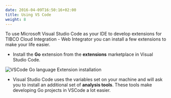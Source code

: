 ```yaml
---
date: 2016-04-09T16:50:16+02:00
title: Using VS Code
weight: 8
---
```


To use Microsoft Visual Studio Code as your IDE to develop extensions for TIBCO Cloud Integration - Web Integrator you can install a few extensions to make your life easier.

* Install the **Go** extension from the **extensions** marketplace in Visual Studio Code.

![VSCode Go language Extension installation](../../images/goextension-vscode-install.png)

* Visual Studio Code uses the variables set on your machine and will ask you to install an additional set of **analysis tools**. These tools make developing Go projects in VSCode a lot easier.